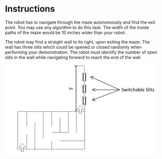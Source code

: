 # Instructions

The robot has to navigate through the maze autonomously and find the exit point. You may use any
algorithm to do this task. The width of the inside paths of the maze would be 10 inches wider than
your robot. 

The robot may find a straight wall to its right, upon exiting the maze. The wall has three slits which
could be opened or closed randomly when performing your demonstration. The robot must identify
the number of open slits in the wall while navigating forward to reach the end of the wall.

![Maze](/maze.jpg)
